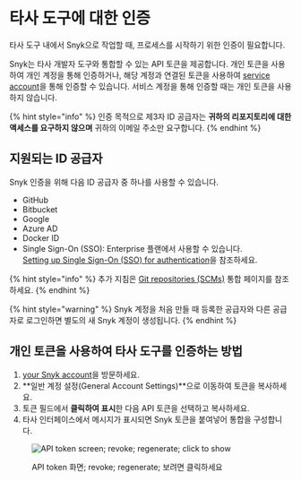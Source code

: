 # 타사 도구에 대한 인증

타사 도구 내에서 Snyk으로 작업할 때,  프로세스를 시작하기 위한 인증이 필요합니다.

Snyk는 타사 개발자 도구와 통합할 수 있는 API 토큰을 제공합니다. 개인 토큰을 사용하여 개인 계정을 통해 인증하거나, 해당 계정과 연결된 토큰을 사용하여 [service account](service-accounts/)을 통해 인증할 수 있습니다. 서비스 계정을 통해 인증할 때는 개인 토큰을 사용하지 않습니다.

{% hint style="info" %}
인증 목적으로 제3자 ID 공급자는 **귀하의 리포지토리에 대한 액세스를 요구하지 않으며** 귀하의 이메일 주소만 요구합니다.
{% endhint %}

## 지원되는 ID 공급자

Snyk 인증을 위해 다음 ID 공급자 중 하나를 사용할 수 있습니다.

* GitHub
* Bitbucket
* Google
* Azure AD
* Docker ID
* Single Sign-On (SSO): Enterprise 플랜에서 사용할 수 있습니다.\
  [Setting up Single Sign-On (SSO) for authentication](using-single-sign-on-sso-for-authentication/)을 참조하세요.

{% hint style="info" %}
추가 지침은 [Git repositories (SCMs)](../integrate-with-snyk/git-repositories-scms-integrations-with-snyk/) 통합 페이지를 참조하세요.
{% endhint %}

{% hint style="warning" %}
Snyk 계정을 처음 만들 때 등록한 공급자와 다른 공급자로 로그인하면 별도의 새 Snyk 계정이 생성됩니다.
{% endhint %}

## 개인 토큰을 사용하여 타사 도구를 인증하는 방법

1. [your Snyk account](https://app.snyk.io/account)을 방문하세요.
2. **일반 계정 설정(General Account Settings)**으로 이동하여 토큰을 복사하세요.
3. 토큰 필드에서 **클릭하여 표시**한 다음 API 토큰을 선택하고 복사하세요.
4. 타사 인터페이스에서 메시지가 표시되면 Snyk 토큰을 붙여넣어 통합을 구성합니다.

<figure><img src="../.gitbook/assets/uuid-8d94edf8-b42b-e5b3-ada1-e157d18ff884-en (1) (1) (1) (1) (1) (1) (1) (1) (1) (1) (1) (1) (1) (1) (3) (16).png" alt="API token screen; revoke; regenerate; click to show"><figcaption><p>API token 화면; revoke; regenerate; 보려면 클릭하세요</p></figcaption></figure>
